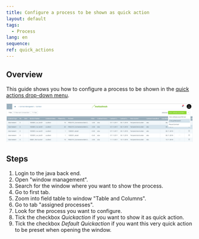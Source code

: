 ```yaml
---
title: Configure a process to be shown as quick action
layout: default
tags:  
  - Process
lang: en
sequence:
ref: quick_actions
---
```


## Overview
This guide shows you how to configure a process to be shown in the [quick actions drop-down menu](http://docs.metasfresh.org/webui_collection/EN/StartAction.html).

![quickaction](assets/quick_actions-8edb4.png)

## Steps
1. Login to the java back end.
1. Open "window management".
1. Search for the window where you want to show the process.
1. Go to first tab.
1. Zoom into field table to window "Table and Columns".
1. Go to tab "assigned processes".
1. Look for the process you want to configure.
1. Tick the checkbox *Quickaction* if you want to show it as quick action.
1. Tick the checkbox *Default Quickaction* if you want this very quick action to be preset when opening the window.

